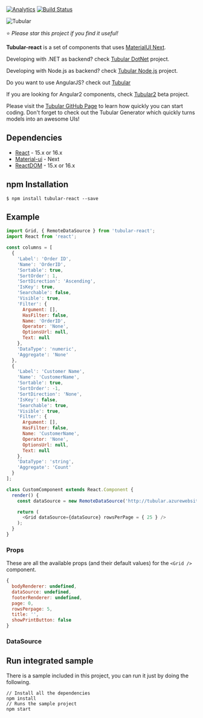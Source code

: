   [![Analytics](https://ga-beacon.appspot.com/UA-8535255-2/unosquare/tubular-react/)](https://github.com/igrigorik/ga-beacon)
 [![Build Status](https://travis-ci.org/unosquare/tubular-react.svg?branch=master)](https://travis-ci.org/unosquare/tubular-react)
 
 ![Tubular](http://unosquare.github.io/tubular/assets/tubular.png)
 
:star: *Please star this project if you find it useful!*

**Tubular-react** is a set of components that uses [MaterialUI Next](https://material-ui-next.com/). 

Developing with .NET as backend? check [Tubular DotNet](https://github.com/unosquare/tubular-dotnet) project.

Developing with Node.js as backend? check [Tubular Node.js](https://github.com/unosquare/tubular-nodejs) project.

Do you want to use AngularJS? check out [Tubular](https://github.com/unosquare/tubular)

If you are looking for Angular2 components, check [Tubular2](https://github.com/unosquare/tubular2) beta project.

Please visit the <a href="http://unosquare.github.io/tubular" target="_blank">Tubular GitHub Page</a> to learn how quickly you can start coding. Don't forget to check out the Tubular Generator which quickly turns models into an awesome UIs!

## Dependencies
* [React](https://reactjs.org/) - 15.x or 16.x
* [Material-ui](https://material-ui-next.com/) - Next
* [ReactDOM](https://reactjs.org/docs/react-dom.html) - 15.x or 16.x

## npm Installation 
```
$ npm install tubular-react --save
```
## Example
```js
import Grid, { RemoteDataSource } from 'tubular-react';
import React from 'react';

const columns = [
  {
    'Label': 'Order ID',
    'Name': 'OrderID',
    'Sortable': true,
    'SortOrder': 1,
    'SortDirection': 'Ascending',
    'IsKey': true,
    'Searchable': false,
    'Visible': true,
    'Filter': { 
      Argument: [],
      HasFilter: false,
      Name: 'OrderID',
      Operator: 'None',
      OptionsUrl: null,
      Text: null
    },
    'DataType': 'numeric',
    'Aggregate': 'None'
  },
  {
    'Label': 'Customer Name',
    'Name': 'CustomerName',
    'Sortable': true,
    'SortOrder': -1,
    'SortDirection': 'None',
    'IsKey': false,
    'Searchable': true,
    'Visible': true,
    'Filter': { 
      Argument: [],
      HasFilter: false,
      Name: 'CustomerName',
      Operator: 'None',
      OptionsUrl: null,
      Text: null
    },
    'DataType': 'string',
    'Aggregate': 'Count'
  }
];

class CustomComponent extends React.Component {
  render() {
    const dataSource = new RemoteDataSource('http://tubular.azurewebsites.net/api/orders/paged', columns);

    return (
      <Grid dataSource={dataSource} rowsPerPage = { 25 } />
    );
  }
}

```

### Props 
These are all the available props (and their default values) for the `<Grid />` component.
```js
{
  bodyRenderer: undefined,
  dataSource: undefined,
  footerRenderer: undefined,  
  page: 0,
  rowsPerpage: 5,
  title: '',
  showPrintButton: false
}

```

### DataSource

## Run integrated sample

There is a sample included in this project, you can run it just by doing the following.

```
// Install all the dependencies
npm install
// Runs the sample project
npm start
```
